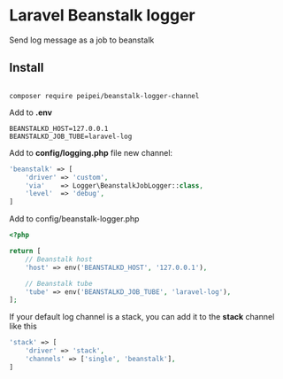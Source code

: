 
# Laravel Beanstalk logger

Send log message as a job to beanstalk

## Install

```

composer require peipei/beanstalk-logger-channel

```

Add to <b>.env</b>

```
BEANSTALKD_HOST=127.0.0.1
BEANSTALKD_JOB_TUBE=laravel-log
```


Add to <b>config/logging.php</b> file new channel:

```php
'beanstalk' => [
    'driver' => 'custom',
    'via'    => Logger\BeanstalkJobLogger::class,
    'level'  => 'debug',
]
```

Add to config/beanstalk-logger.php

```php
<?php

return [
    // Beanstalk host
    'host' => env('BEANSTALKD_HOST', '127.0.0.1'),

    // Beanstalk tube
    'tube' => env('BEANSTALKD_JOB_TUBE', 'laravel-log'),
];
```

If your default log channel is a stack, you can add it to the <b>stack</b> channel like this
```php
'stack' => [
    'driver' => 'stack',
    'channels' => ['single', 'beanstalk'],
]
```